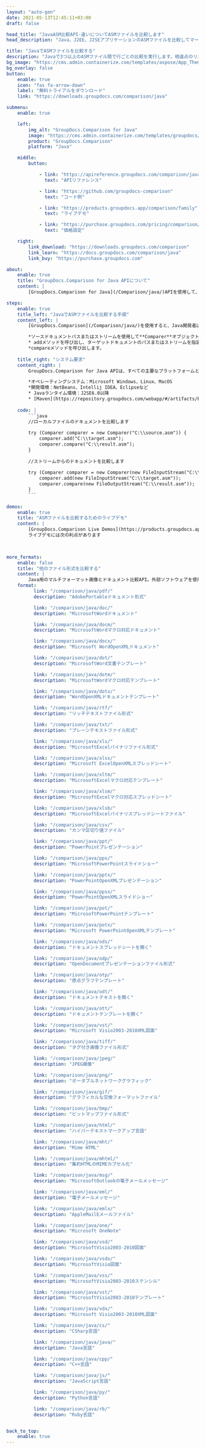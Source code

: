```yaml
---
layout: "auto-gen"
date: 2021-05-13T12:45:11+03:00
draft: false

head_title: "JavaASM比較API-違いについてASMファイルを比較します"
head_description: "Java、J2EE、J2SEアプリケーションのASMファイルを比較してマージします。コンテンツ、テキスト、およびテキストの違いの要約を分析します。 ASMファイル、画像、ドキュメント形式のスタイル."

title: "JavaでASMファイルを比較する"
description: "Javaで3つ以上のASMファイル間で行ごとの比較を実行します。相違点のリストを取得し、比較したファイルを1つのドキュメントに保存します."
bg_image: "https://cms.admin.containerize.com/templates/aspose/App_Themes/V3/images/bg/header1.png"
bg_overlay: false
button:
    enable: true
    icon: "fas fa-arrow-down"
    label: "無料トライアルをダウンロード"
    link: "https://downloads.groupdocs.com/comparison/java"

submenu:
    enable: true

    left:
        img_alt: "GroupDocs.Comparison for Java"
        image: "https://cms.admin.containerize.com/templates/groupdocs/images/product-logos/90x90-noborder/groupdocs-comparison-java.png"
        product: "GroupDocs.Comparison"
        platform: "Java"

    middle:
        button:

            - link: "https://apireference.groupdocs.com/comparison/java"
              text: "APIリファレンス"

            - link: "https://github.com/groupdocs-comparison"
              text: "コード例"

            - link: "https://products.groupdocs.app/comparison/family"
              text: "ライブデモ"

            - link: "https://purchase.groupdocs.com/pricing/comparison/java"
              text: "価格設定"

    right:
        link_download: "https://downloads.groupdocs.com/comparison"
        link_learn: "https://docs.groupdocs.com/comparison/java"
        link_buy: "https://purchase.groupdocs.com"

about:
    enable: true
    title: "GroupDocs.Comparison for Java APIについて"
    content: |
        [GroupDocs.Comparison for Java](/Comparison/java/)APIを使用して、画像とドキュメントの比較機能でJavaアプリケーションを強化します。段落、単語、文字、図形、さらには同じ形式の比較されたドキュメントのテキストスタイル内の違いを識別し、変更をマージして最終的なドキュメントにエクスポートするのに役立ちます。外部ライブラリを使用せずに、PDF、Word、Excelワークシート、PowerPointプレゼンテーション、Visioダイアグラム、Outlook電子メール、HTML、図面、画像ファイル形式など、さまざまなドキュメントの比較とマージをサポートします。

steps:
    enable: true
    title_left: "JavaでASMファイルを比較する手順"
    content_left: |
        [GroupDocs.Comparison](/Comparison/java/)を使用すると、Java開発者は数行のコードを使用してアプリケーション内のASMファイルを簡単に比較できます。

        *ソースドキュメントパスまたはストリームを使用して**Comparer**オブジェクトをインスタンス化します。
        * addメソッドを呼び出し、ターゲットドキュメントのパスまたはストリームを指定します。
        *compareメソッドを呼び出します。
        
    title_right: "システム要求"
    content_right: |
        GroupDocs.Comparison for Java APIは、すべての主要なプラットフォームとオペレーティングシステムでサポートされています。以下のコードを実行する前に、システムに次の前提条件がインストールされていることを確認してください。

        *オペレーティングシステム：Microsoft Windows、Linux、MacOS
        *開発環境：NetBeans、Intellij IDEA、Eclipseなど
        * Javaランタイム環境：J2SE6.0以降
        * [Maven](https://repository.groupdocs.com/webapp/#/artifacts/browse/tree/General/repo/com/groupdocs/groupdocs-comparison)から最新バージョンのGroupDocs.ComparisonforJavaを入手してください。
        
    code: |
        ```java
        //ローカルファイルのドキュメントを比較します
        
        try (Comparer comparer = new Comparer("C:\\source.asm")) {
            comparer.add("C:\\target.asm");
            comparer.compare("C:\\result.asm");
        }
        
        //ストリームからのドキュメントを比較します
        
        try (Comparer comparer = new Comparer(new FileInputStream("C:\\source.asm"))) {
            comparer.add(new FileInputStream("C:\\target.asm"));
            comparer.compare(new FileOutputStream("C:\\result.asm"));
        }
        ```
        
demos:
    enable: true
    title: "ASMファイルを比較するためのライブデモ"
    content: |
        [GroupDocs.Comparison Live Demos](https://products.groupdocs.app/comparison/family)Webサイトにアクセスして、ASMファイルを今すぐ比較してください。  
        ライブデモには次の利点があります
        


more_formats:
    enable: false
    title: "他のファイル形式を比較する"
    content: |
        Java用のマルチフォーマット画像とドキュメント比較API。外部ソフトウェアを使用せずに、以下の一般的なファイル形式のいくつかを比較してください。
    format: 
          link: "/comparison/java/pdf/"
          description: "AdobePortableドキュメント形式"

          link: "/comparison/java/doc/"
          description: "MicrosoftWordドキュメント"

          link: "/comparison/java/docm/"
          description: "MicrosoftWordマクロ対応ドキュメント"

          link: "/comparison/java/docx/"
          description: "Microsoft WordOpenXMLドキュメント"

          link: "/comparison/java/dot/"
          description: "MicrosoftWord文書テンプレート"

          link: "/comparison/java/dotm/"
          description: "MicrosoftWordマクロ対応テンプレート"

          link: "/comparison/java/dotx/"
          description: "WordOpenXMLドキュメントテンプレート"

          link: "/comparison/java/rtf/"
          description: "リッチテキストファイル形式"

          link: "/comparison/java/txt/"
          description: "プレーンテキストファイル形式"

          link: "/comparison/java/xls/"
          description: "MicrosoftExcelバイナリファイル形式"

          link: "/comparison/java/xlsx/"
          description: "Microsoft ExcelOpenXMLスプレッドシート"

          link: "/comparison/java/xltm/"
          description: "MicrosoftExcelマクロ対応テンプレート"

          link: "/comparison/java/xlsm/"
          description: "MicrosoftExcelマクロ対応スプレッドシート"

          link: "/comparison/java/xlsb/"
          description: "MicrosoftExcelバイナリスプレッドシートファイル"

          link: "/comparison/java/csv/"
          description: "カンマ区切り値ファイル"

          link: "/comparison/java/ppt/"
          description: "PowerPointプレゼンテーション"

          link: "/comparison/java/pps/"
          description: "MicrosoftPowerPointスライドショー"

          link: "/comparison/java/pptx/"
          description: "PowerPointOpenXMLプレゼンテーション"

          link: "/comparison/java/ppsx/"
          description: "PowerPointOpenXMLスライドショー"

          link: "/comparison/java/pot/"
          description: "MicrosoftPowerPointテンプレート"

          link: "/comparison/java/potx/"
          description: "Microsoft PowerPointOpenXMLテンプレート"

          link: "/comparison/java/ods/"
          description: "ドキュメントスプレッドシートを開く"

          link: "/comparison/java/odp/"
          description: "OpenDocumentプレゼンテーションファイル形式"

          link: "/comparison/java/otp/"
          description: "原点グラフテンプレート"

          link: "/comparison/java/odt/"
          description: "ドキュメントテキストを開く"

          link: "/comparison/java/ott/"
          description: "ドキュメントテンプレートを開く"

          link: "/comparison/java/vst/"
          description: "Microsoft Visio2003-2010XML図面"

          link: "/comparison/java/tiff/"
          description: "タグ付き画像ファイル形式"

          link: "/comparison/java/jpeg/"
          description: "JPEG画像"

          link: "/comparison/java/png/"
          description: "ポータブルネットワークグラフィック"

          link: "/comparison/java/gif/"
          description: "グラフィカルな交換フォーマットファイル"

          link: "/comparison/java/bmp/"
          description: "ビットマップファイル形式"

          link: "/comparison/java/html/"
          description: "ハイパーテキストマークアップ言語"

          link: "/comparison/java/mht/"
          description: "Mime HTML"

          link: "/comparison/java/mhtml/"
          description: "集約HTMLのMIMEカプセル化"

          link: "/comparison/java/msg/"
          description: "MicrosoftOutlookの電子メールメッセージ"

          link: "/comparison/java/eml/"
          description: "電子メールメッセージ"

          link: "/comparison/java/emlx/"
          description: "AppleMailEメールファイル"

          link: "/comparison/java/one/"
          description: "Microsoft OneNote"

          link: "/comparison/java/vsd/"
          description: "MicrosoftVisio2003-2010図面"

          link: "/comparison/java/vsdx/"
          description: "MicrosoftVisio図面"

          link: "/comparison/java/vss/"
          description: "MicrosoftVisio2003-2010ステンシル"

          link: "/comparison/java/vst/"
          description: "MicrosoftVisio2003-2010テンプレート"

          link: "/comparison/java/vdx/"
          description: "Microsoft Visio2003-2010XML図面"

          link: "/comparison/java/cs/"
          description: "CSharp言語"

          link: "/comparison/java/java/"
          description: "Java言語"

          link: "/comparison/java/cpp/"
          description: "C++言語"

          link: "/comparison/java/js/"
          description: "JavaScript言語"

          link: "/comparison/java/py/"
          description: "Python言語"

          link: "/comparison/java/rb/"
          description: "Ruby言語"


back_to_top:
    enable: true
---
```


